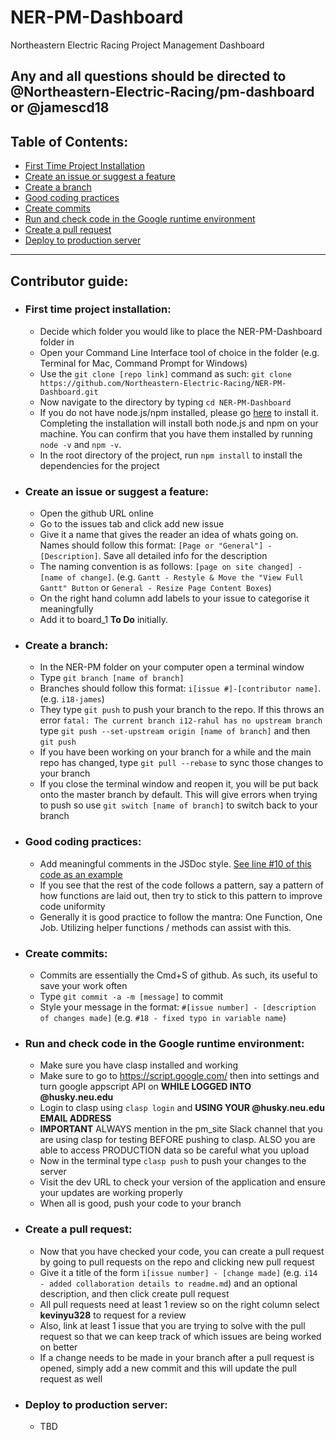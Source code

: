 # NER-PM-Dashboard

Northeastern Electric Racing Project Management Dashboard

**Any and all questions should be directed to @Northeastern-Electric-Racing/pm-dashboard or @jamescd18**
---

## Table of Contents:
- [First Time Project Installation](#First-Time-Project-Installation)
- [Create an issue or suggest a feature](#Create-an-issue-or-suggest-a-feature)
- [Create a branch](#Create-a-branch)
- [Good coding practices](#Good-coding-practices)
- [Create commits](#Create-commits)
- [Run and check code in the Google runtime environment](#Run-and-check-code-in-the-Google-runtime-environment)
- [Create a pull request](#Create-a-pull-request)
- [Deploy to production server](#Deploy-to-production-server)

---

## Contributor guide:
- ### First time project installation:
	- Decide which folder you would like to place the NER-PM-Dashboard folder in
	- Open your Command Line Interface tool of choice in the folder (e.g. Terminal for Mac, Command Prompt for Windows)
	- Use the `git clone [repo link]` command as such: `git clone https://github.com/Northeastern-Electric-Racing/NER-PM-Dashboard.git`
	- Now navigate to the directory by typing `cd NER-PM-Dashboard`
	- If you do not have node.js/npm installed, please go [here](https://nodejs.org/en/) to install it. Completing the installation will install both node.js and npm on your machine. You can confirm that you have them installed by running `node -v` and `npm -v`.
	- In the root directory of the project, run `npm install` to install the dependencies for the project

- ### Create an issue or suggest a feature:
	- Open the github URL online
	- Go to the issues tab and click add new issue
	- Give it a name that gives the reader an idea of whats going on. Names should follow this format: `[Page or "General"] - [Description]`. Save all detailed info for the description
	- The naming convention is as follows: `[page on site changed] - [name of change]`. (e.g. `Gantt - Restyle & Move the "View Full Gantt" Button` or `General - Resize Page Content Boxes`)
	- On the right hand column add labels to your issue to categorise it meaningfully
	- Add it to board_1 **To Do** initially.

- ### Create a branch:
	- In the NER-PM folder on your computer open a terminal window
	- Type `git branch [name of branch]`
	- Branches should follow this format: `i[issue #]-[contributor name]`. (e.g. `i18-james`)
	- They type `git push` to push your branch to the repo. If this throws an error `fatal: The current branch i12-rahul has no upstream branch` type `git push --set-upstream origin [name of branch]` and then `git push`
	- If you have been working on your branch for a while and the main repo has changed, type `git pull --rebase` to sync those changes to your branch
	- If you close the terminal window and reopen it, you will be put back onto the master branch by default. This will give errors when trying to push so use `git switch [name of branch]` to switch back to your branch

- ### Good coding practices:
	- Add meaningful comments in the JSDoc style. [See line #10 of this code as an example](https://github.com/Northeastern-Electric-Racing/NER-PM-Dashboard/blob/master/server-code/CovidFabForm.js)
	- If you see that the rest of the code follows a pattern, say a pattern of how functions are laid out, then try to stick to this pattern to improve code uniformity
	- Generally it is good practice to follow the mantra: One Function, One Job. Utilizing helper functions / methods can assist with this.

- ### Create commits:
	- Commits are essentially the Cmd+S of github. As such, its useful to save your work often
	- Type `git commit -a -m [message]` to commit
	- Style your message in the format: `#[issue number] - [description of changes made]` (e.g. `#18 - fixed typo in variable name`)

- ### Run and check code in the Google runtime environment:
	- Make sure you have clasp installed and working
	- Make sure to go to https://script.google.com/ then into settings and turn google appscript API on 
	**WHILE LOGGED INTO @husky.neu.edu**
	- Login to clasp using `clasp login` and **USING YOUR @husky.neu.edu EMAIL ADDRESS**
	- **IMPORTANT** ALWAYS mention in the pm_site Slack channel that you are using clasp for testing BEFORE pushing to clasp. ALSO you are able to access PRODUCTION data so be careful what you upload
	- Now in the terminal type `clasp push` to push your changes to the server
	- Visit the dev URL to check your version of the application and ensure your updates are working properly
	- When all is good, push your code to your branch

- ### Create a pull request:
	- Now that you have checked your code, you can create a pull request by going to pull requests on the repo and clicking new pull request
	- Give it a title of the form `i[issue number] - [change made]` (e.g. `i14 - added collaboration details to readme.md`) and an optional description, and then click create pull request
	- All pull requests need at least 1 review so on the right column select __kevinyu328__ to request for a review
	- Also, link at least 1 issue that you are trying to solve with the pull request so that we can keep track of which issues are being worked on better
	- If a change needs to be made in your branch after a pull request is opened, simply add a new commit and this will update the pull request as well

- ### Deploy to production server:
	- TBD
